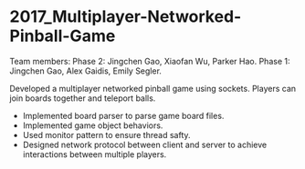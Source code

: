 # 2017_Multiplayer-Networked-Pinball-Game

Team members: Phase 2: Jingchen Gao, Xiaofan Wu, Parker Hao. Phase 1: Jingchen Gao, Alex Gaidis, Emily Segler.

Developed a multiplayer networked pinball game using sockets. Players can join boards together and teleport balls.
- Implemented board parser to parse game board files.
- Implemented game object behaviors.
- Used monitor pattern to ensure thread safty.
- Designed network protocol between client and server to achieve interactions between multiple players.
